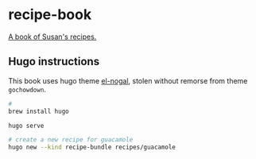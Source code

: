 # recipe-book

[A book of Susan's recipes.](http://trammell.github.io/recipe-book/)

## Hugo instructions

This book uses hugo theme [el-nogal](https://github.com/trammell/el-nogal),
stolen without remorse from theme `gochowdown`.

```sh
# 
brew install hugo
```

```sh
hugo serve
```

```sh
# create a new recipe for guacamole
hugo new --kind recipe-bundle recipes/guacamole
```
